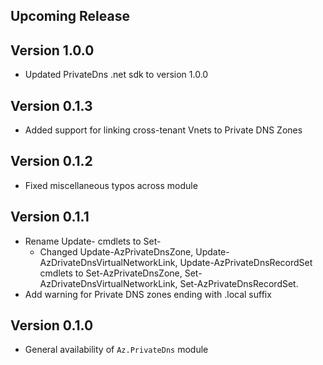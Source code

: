 <!--
    Please leave this section at the top of the change log.

    Changes for the upcoming release should go under the section titled "Upcoming Release", and should adhere to the following format:

    ## Upcoming Release
    * Overview of change #1
        - Additional information about change #1
    * Overview of change #2
        - Additional information about change #2
        - Additional information about change #2
    * Overview of change #3
    * Overview of change #4
        - Additional information about change #4

    ## YYYY.MM.DD - Version X.Y.Z (Previous Release)
    * Overview of change #1
        - Additional information about change #1
-->
## Upcoming Release

## Version 1.0.0
* Updated PrivateDns .net sdk to version 1.0.0

## Version 0.1.3
* Added support for linking cross-tenant Vnets to Private DNS Zones

## Version 0.1.2
* Fixed miscellaneous typos across module

## Version 0.1.1
* Rename Update- cmdlets to Set-
	- Changed Update-AzPrivateDnsZone, Update-AzDrivateDnsVirtualNetworkLink, Update-AzPrivateDnsRecordSet cmdlets to Set-AzPrivateDnsZone, Set-AzDrivateDnsVirtualNetworkLink, Set-AzPrivateDnsRecordSet.
* Add warning for Private DNS zones ending with .local suffix

## Version 0.1.0
* General availability of `Az.PrivateDns` module
